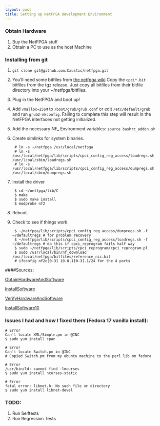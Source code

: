 ```yaml
---
layout: post
title: Setting up NetFPGA Development Environment
---
```

### Obtain Hardware

1. Buy the NetFPGA
stuff
2. Obtain a PC to use as the host Machine

### Installing from git

1. `git clone git@github.com:Caustic/netfpga.git`

2. You'll need some bitfiles from [the netfpga wiki](http://wiki.netfpga.org/foswiki/NetFPGA/OneGig/Releases) Copy the `cpci*.bit` bitfiles from the tgz release. Just copy all bitfiles from their bitfile directory into your ~/netfpga/bitfiles.

3. Plug in the NetFPGA and boot up!

4. Add `vmalloc=256M` to `/boot/grub/grub.conf` or edit `/etc/default/grub` and run `grub2-mkconfig`. Failing to complete this step will result in the NetFPGA interfaces not getting initialized.

5. Add the necessary NF\_ Environment variables: `source bashrc_addon.sh`

6. Create simlinks for system binaries.

        # ln -s ~/netfpga /usr/local/netfpga
        # ln -s /usr/local/netfpga/lib/scripts/cpci_config_reg_access/loadregs.sh /usr/lcoal/sbin/loadregs.sh
        # ln -s /usr/local/netfpga/lib/scripts/cpci_config_reg_access/dumpregs.sh /usr/local/sbin/dumpregs.sh

7. Install the driver

        $ cd ~/netfpga/lib/C
        $ make
        $ sudo make install
        $ modprobe nf2

8. Reboot.

9. Check to see if things work

        $ ~/netfpga/lib/scripts/cpci_config_reg_access/dumpregs.sh -f ~/defaultregs # for problem recovery
        $ ~/netfpga/lib/scripts/cpci_config_reg_access/loadregs.sh -f ~/defaultregs # do this if cpci_reprogram fails half way
        $ sudo ~/netfpga/lib/scripts/cpci_reprogram/cpci_reprogram.pl
        $ sudo /usr/local/bin/nf_download /usr/local/netfpga/bitfiles/reference_nic.bit
        # ifconfig nf2c[0-3] 10.0.1[0-3].1/24 for the 4 ports

####Sources:

[ObtainHardwareAndSoftware](http://wiki.netfpga.org/foswiki/bin/view/NetFPGA/OneGig/ObtainHardwareAndSoftware)

[InstallSoftware](http://wiki.netfpga.org/foswiki/bin/view/NetFPGA/OneGig/InstallSoftware)

[VerifyHardwareAndSoftware](http://wiki.netfpga.org/foswiki/bin/view/NetFPGA/OneGig/VerifyHardwareAndSoftware)

[InstallSoftware10](http://wiki.netfpga.org/foswiki/bin/view/NetFPGA/OneGig/InstallSoftware10)

### Issues I had and how I fixed them (Fedora 17 vanilla install):

    # Error
    Can't locate XML/Simple.pm in @INC
    $ sudo yum install cpan

    # Error
    Can't locate Switch.pm in @INC
    # Copied Switch.pm from my ubuntu machine to the perl lib on fedora

    # Error
    /usr/bin/ld: cannot find -lncurses
    $ sudo yum install ncurses-static

    # Error
    fatal error: libnet.h: No such file or directory
    $ sudo yum install libnet-devel

### TODO:

1. Run Selftests
2. Run Regression Tests
